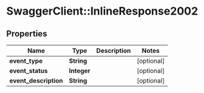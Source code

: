 # SwaggerClient::InlineResponse2002

## Properties
Name | Type | Description | Notes
------------ | ------------- | ------------- | -------------
**event_type** | **String** |  | [optional] 
**event_status** | **Integer** |  | [optional] 
**event_description** | **String** |  | [optional] 


